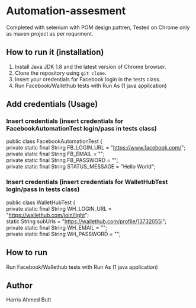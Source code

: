 # Automation-assesment

Completed with selenium with POM design pattren, Tested on Chrome only as maven project as per requrment. 

## How to run it (installation)

1. Install Java JDK 1.8 and the latest version of Chrome browser.
2. Clone the repository using `git clone`.
3. Insert your credentials for Facebook login in the tests class.
4. Run Facebook/Wallethub tests with Run As (1 java application)

## Add credentials (Usage)

### Insert credentials (insert credentials for FacebookAutomationTest login/pass in tests class)  
public class FacebookAutomationTest {  
    private static final String FB_LOGIN_URL = "https://www.facebook.com/";  
    private static final String FB_EMAIL = "";  
    private static final String FB_PASSWORD = "";  
    private static final String STATUS_MESSAGE = "Hello World";  
    
### Insert credentials (insert credentials for WalletHubTest login/pass in tests class)  
public class WalletHubTest {  
    private static final String WH_LOGIN_URL = "https://wallethub.com/join/light";  
    static String subUrls = "https://wallethub.com/profile/13732055i";  
    private static final String WH_EMAIL = "";  
    private static final String WH_PASSWORD = "";  

## How to run
Run Facebook/Wallethub tests with Run As (1 java application)

## Author
Harris Ahmed Butt
